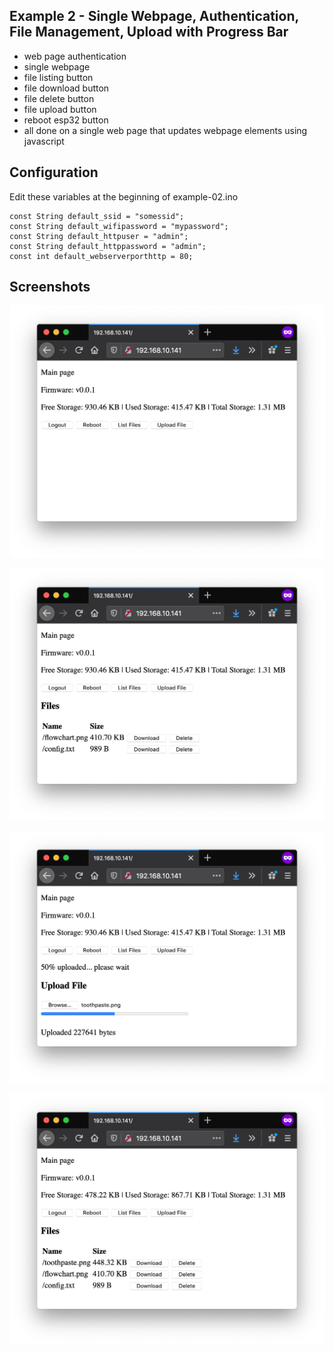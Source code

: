 ## Example 2 - Single Webpage, Authentication, File Management, Upload with Progress Bar
- web page authentication
- single webpage
- file listing button
- file download button
- file delete button
- file upload button
- reboot esp32 button
- all done on a single web page that updates webpage elements using javascript

## Configuration
Edit these variables at the beginning of example-02.ino

```
const String default_ssid = "somessid";
const String default_wifipassword = "mypassword";
const String default_httpuser = "admin";
const String default_httppassword = "admin";
const int default_webserverporthttp = 80;
```

## Screenshots
<p align="center">
  <img src="images/example-02-image-01.png" width="600">
</p>
<p align="center">
  <img src="images/example-02-image-02.png" width="600">
</p>
<p align="center">
  <img src="images/example-02-image-03.png" width="600">
</p>
<p align="center">
  <img src="images/example-02-image-04.png" width="600">
</p>
